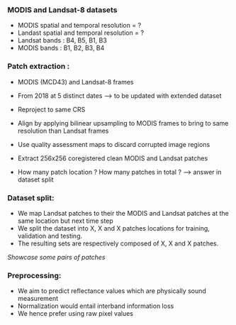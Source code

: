 ### MODIS and Landsat-8 datasets
- MODIS spatial and temporal resolution = ?
- Landast spatial and temporal resolution = ?
- Landsat bands : B4, B5, B1, B3
- MODIS bands : B1, B2, B3, B4

### Patch extraction :
- MODIS (MCD43) and Landsat-8 frames
- From 2018 at 5 distinct dates --> to be updated with extended dataset

- Reproject to same CRS
- Align by applying bilinear upsampling to MODIS frames to bring to same resolution than Landsat frames
- Use quality assessment maps to discard corrupted image regions
- Extract 256x256 coregistered clean MODIS and Landsat patches
- How many patch location ? How many patches in total ? --> answer in dataset split

### Dataset split:
- We map Landsat patches to their the MODIS and Landsat patches at the same location but next time step
- We split the dataset into X, X and X patches locations for training, validation and testing.
- The resulting sets are respectively composed of X, X and X patches.


_Showcase some pairs of patches_


### Preprocessing:
- We aim to predict reflectance values which are physically sound measurement
- Normalization would entail interband information loss
- We hence prefer using raw pixel values
